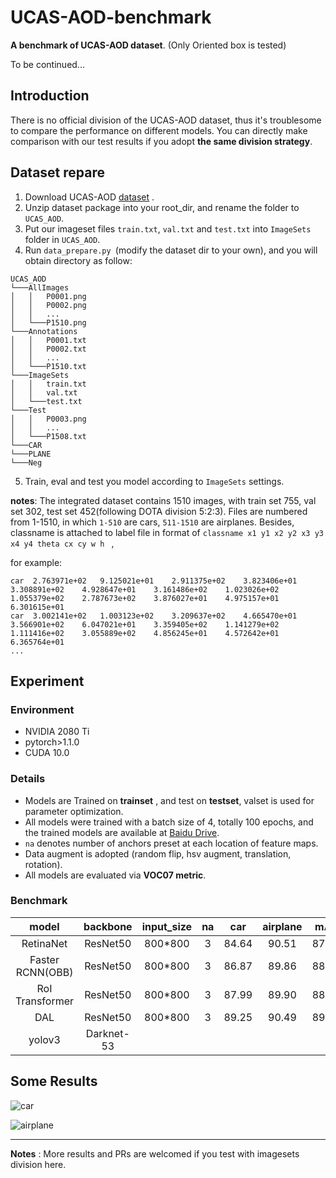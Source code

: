 # UCAS-AOD-benchmark
**A benchmark of UCAS-AOD dataset**. (Only Oriented box is tested)

To be continued...

## Introduction

There is no official division of the UCAS-AOD dataset, thus it's  troublesome to compare the performance on different models. You can directly make comparison with our test results if you adopt **the same division  strategy**.

## Dataset repare

1. Download  UCAS-AOD [dataset](https://hyper.ai/datasets/5419) .
2. Unzip dataset package into your root_dir, and rename the folder to `UCAS_AOD`.
3. Put our imageset files `train.txt`, `val.txt` and `test.txt` into `ImageSets` folder in `UCAS_AOD`.
4. Run `data_prepare.py `(modify the dataset dir to your own), and you will obtain directory as follow:
```
UCAS_AOD
└───AllImages
│   │   P0001.png
│   │   P0002.png
│   │	...
│   └───P1510.png
└───Annotations
│   │   P0001.txt
│   │   P0002.txt
│   │	...
│   └───P1510.txt       
└───ImageSets 
│   │   train.txt
│   │   val.txt
│   └───test.txt  
└───Test
│   │   P0003.png
│   │	...
│   └───P1508.txt 
└───CAR
└───PLANE
└───Neg
```

5. Train, eval and test you model according to `ImageSets`  settings.

**notes**: The integrated dataset contains 1510 images, with train set 755, val set 302, test set 452(following DOTA division 5:2:3). Files are numbered from 1-1510, in which `1-510` are cars, `511-1510` are airplanes. Besides, classname is attached to label file in format of  `classname x1 y1 x2 y2 x3 y3 x4 y4 theta cx cy w h ` ,

for example:

```
car  2.763971e+02	9.125021e+01	2.911375e+02	3.823406e+01	3.308891e+02	4.928647e+01	3.161486e+02	1.023026e+02	1.055379e+02	2.787673e+02	3.876027e+01	4.975157e+01	6.301615e+01	
car  3.002141e+02	1.003123e+02	3.209637e+02	4.665470e+01	3.566901e+02	6.047021e+01	3.359405e+02	1.141279e+02	1.111416e+02	3.055889e+02	4.856245e+01	4.572642e+01	6.365764e+01	
...
```

## Experiment

###  Environment
* NVIDIA 2080 Ti
* pytorch>1.1.0
* CUDA 10.0

### Details

* Models are Trained on **trainset** , and test on **testset**, valset is used for parameter optimization. 
* All models were trained with a batch size of 4, totally 100 epochs, and the trained models are available at  [Baidu Drive](https://pan.baidu.com/s/15xsvYr8AKr7hV62obK3tkg).
* `na` denotes number of anchors preset at each location of feature maps.
* Data augment is adopted (random flip, hsv augment, translation, rotation).
* All models are evaluated via **VOC07 metric**. 
### Benchmark
| model | backbone | input_size | na | car | airplane | mAP |paper link |remarks |
| :---: | :---: |:--------: | :--: | :------: | :--: |:-----: |:-----: | ----- |
| RetinaNet | ResNet50 | 800*800 | 3 | 84.64 | 90.51 | 87.57 |—— |[code]() |
| Faster RCNN(OBB) | ResNet50 | 800*800 | 3 | 86.87 | 89.86 | 88.36 | —— | [code](https://github.com/dingjiansw101/AerialDetection) |
| RoI Transformer | ResNet50 | 800*800 | 3 | 87.99 | 89.90 | 88.95 | [CVPR2019](https://openaccess.thecvf.com/content_CVPR_2019/papers/Ding_Learning_RoI_Transformer_for_Oriented_Object_Detection_in_Aerial_Images_CVPR_2019_paper.pdf) | [code](https://github.com/dingjiansw101/RoITransformer_DOTA) |
| DAL | ResNet50 | 800*800 | 3 | 89.25 | 90.49 | 89.87 | —— | [code](https://github.com/ming71/DAL) |
| yolov3 | Darknet-53 |  |  |  |  |  |  | [code](https://github.com/JKBox/YOLOv3-quadrangle) |

## Some Results

![car](https://github.com/ming71/UCAS-AOD-benchmark/blob/master/examples/P0003.jpg)

![airplane](https://github.com/ming71/UCAS-AOD-benchmark/blob/master/examples/P1114.jpg)

---

**Notes** : More results  and PRs are welcomed if you test with imagesets division here.

